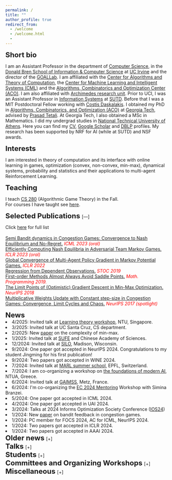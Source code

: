 ```yaml
---
permalink: /
title: ""
author_profile: true
redirect_from: 
  - /welcome
  - /welcome.html
  - 
---
```

 <style>
 details>summary {
 
   list-style: none;
 }
 summary::-webkit-details-marker {
   display: none
 }
 
 summary::after {
   content: '[+]';
 }
 details[open] summary:after {
   content: '[—]';
 }
 </style>

<SPAN STYLE="font-size:22px"> <b>Short bio </b></SPAN>

I am an Assistant Professor in the department of [Computer Science](https://www.cs.uci.edu/), in the [Donald Bren School of Information & Computer Science](https://www.ics.uci.edu/) at [UC Irvine](https://uci.edu/) and the director of the [GOALLab](https://goallabuci.github.io/). I am affiliated with the [Center for Algorithms and Theory of Computation](https://www.ics.uci.edu/~theory/), the [Center for Machine Learning and Intelligent Systems (CML)](https://cml.ics.uci.edu/) and the [Algorithms, Combinatorics and Optimization Center (ACO)](https://acoi.ics.uci.edu/). I am also affiliated with [Archimedes research unit](https://www.archimedesai.gr/). Prior to UCI, I was an Assistant Professor in [Information Systems](https://istd.sutd.edu.sg/) at [SUTD](https://www.sutd.edu.sg/). Before that I was a MIT Postdoctoral Fellow working with [Costis Daskalakis](http://people.csail.mit.edu/costis/). I obtained my PhD in [Algorithms, Combinatorics, and Optimization (ACO)](https://www.aco.gatech.edu/) at [Georgia Tech](https://www.gatech.edu/), advised by [Prasad Tetali](https://tetali.github.io/). At Georgia Tech, I also obtained a MSc in Mathematics. I did my undergrad studies in [National Technical University of Athens](https://www.ntua.gr/en/). Here you can find my [CV](https://panageas.github.io/files/panageascvnew.pdf), [Google Scholar](https://scholar.google.com/citations?user=5NiFWuwAAAAJ&hl=en) and [DBLP](https://dblp.org/pers/hd/p/Panageas:Ioannis) profiles. My research has been supported by NRF for AI (while at SUTD) and NSF awards.<br/>



<SPAN STYLE="font-size:22px"> <b>Interests </b></SPAN>

I am interested in theory of computation and its interface with online learning in games, optimization (convex, non-convex, min-max), dynamical systems, probability and statistics and their applications to multi-agent Reinforcement Learning. 

<SPAN STYLE="font-size:22px"> <b>Teaching </b></SPAN>

I teach [CS 280](https://panageas.github.io/agt2024.html) (Algorithmic Game Theory) in the Fall. <br/> For courses I have taught see [here](https://panageas.github.io/teaching/). <br/>
 
<details markdown="1" open><summary><SPAN STYLE="font-size:22px"> <b>Selected Publications </b></SPAN></summary>

Click [here](https://panageas.github.io/publications) for full list<br/>
<br/>
[Semi Bandit dynamics in Congestion Games: Convergence to Nash Equilibrium and No-Regret.](https://arxiv.org/abs/2306.15543) _<font color="red">ICML 2023 (oral)</font>_ <br/>
[Efficiently Computing Nash Equilibria in Adversarial Team Markov Games.](https://arxiv.org/abs/2208.02204) _<font color="red">ICLR 2023 (oral)</font>_ <br/>
[Global Convergence of Multi-Agent Policy Gradient in Markov Potential Games.](https://arxiv.org/abs/2106.01969) _<font color="red">ICLR 2022</font>_ <br/> 
[Regression from Dependent Observations.](https://arxiv.org/abs/1905.03353) _<font color="red"> STOC 2019 </font>_  <br/>
[First-order Methods Almost Always Avoid Saddle Points.](https://arxiv.org/abs/1710.07406) _<font color="red"> Math. Programming 2019. </font>_  <br/>
[The Limit Points of (Optimistic) Gradient Descent in Min-Max Optimization.](https://arxiv.org/abs/1807.03907) _<font color="red">NeurIPS 2018</font>_ <br/>
[Multiplicative Weights Update with Constant step-size in Congestion Games: Convergence, Limit Cycles and Chaos.](https://arxiv.org/abs/1703.01138) 
 _<font color="red">NeurIPS 2017 (spotlight)</font>_ <br/>
 
</details>
<SPAN STYLE="font-size:22px"> <b>News </b></SPAN>
<u1>
    <li> 4/2025: Invited talk at <a href="https://sites.google.com/view/learningtheoryday/home">Learning theory workshop</a>, NTU, Singapore. </li>
    <li> 3/2025: Invited talk at UC Santa Cruz, CS department. </li>
    <li> 2/2025: New <a href="https://www.arxiv.org/abs/2502.08519">paper</a> on the complexity of min-max. </li>
    <li> 1/2025: Invited talk at <a href="https://english.sufe.edu.cn/">SUFE</a> and Chinese Academy of Sciences. </li>
    <li> 12/2024: Invited talk at <a href="https://silo.wisc.edu/">SILO</a>,  Madison, Wisconsin. </li>
    <li> 9/2024: One paper got accepted in NeurIPS 2024. Congratulations to my student Jingming for his first publication!</li>
    <li> 9/2024: Two papers got accepted in WINE 2024. </li>
    <li> 7/2024: Invited talk at <a href="https://sites.google.com/view/marl-school2024/home">MARL summer school</a>,  EPFL, Switzerland. </li>
    <li> 7/2024: I am co-organizing a workshop on <a href="https://corelab.ntua.gr/aifoundations2024/"> the foundations of modern AI</a>, NTUA, Greece. </li>
    <li> 6/2024: Invited talk at <a href="https://www.gaimss24.org/workshop">GAIMSS</a>,  Metz, France. </li>
    <li> 6/2024: I'm co-organizing the <a href="https://sites.google.com/view/ec24mentoring/home">
    EC 2024 Mentoring</a> Workshop with Simina Branzei. </li>
    <li> 5/2024: One paper got accepted in ICML 2024. </li>
    <li> 4/2024: One paper got accepted in UAI 2024. </li>
    <li> 3/2024: Talks at 2024 Informs Optimization Society Conference (<a href="https://ios2024.rice.edu/">IOS24</a>) </li>
     <li> 1/2024: New <a href="https://arxiv.org/abs/2401.09628">paper</a> on bandit feedback in congestion games. </li>
     <li> 1/2024: PC member for FOCS 2024, AC for ICML, NeurIPS 2024. </li>
     <li> 1/2024: Two papers got accepted in ICLR 2024. </li>
    <li> 1/2024: Two papers got accepted in AAAI 2024. </li>
</u1>
<details markdown="1">
  <summary><SPAN STYLE="font-size:22px"> <b>Older news </b></SPAN></summary> 
<u1>
     <li> 11/2023: Talk at Simons Laufer Mathematical Sciences Institute on learning in two player games. </li>
     <li> 10/2023: Talk at Informs on Markov polymatrix Games. </li>
     <li> 10/2023: AC for ICLR 2024, AISTATS 2024. </li>
     <li> 9/2023: Four papers got accepted in NeurIPS 2023. </li>
     <li> 6/2023: I'm co-organizing the <a href="https://sites.google.com/view/ec23mentoring/home">
    EC 2023 Mentoring</a> Workshop with Simina Branzei. </li>
    <li> 5/2023 One <a href="https://arxiv.org/abs/2301.02129"> paper</a> accepted in EC 2023. </li>
   <li> 4/2023 One <a href="https://arxiv.org/abs/2306.15543">paper</a> accepted in ICML 2023 as oral. </li>
 <li> 3/2023: <a href="https://panageas.github.io/_pages/recent_advances.pdf">Talk</a> on computing Nash equilibria in Markov Games.</li>
<li> 2/2023: New paper on <a href="https://arxiv.org/abs/2301.11241">time-varying games.</a> </li>
<li> 1/2023: Two papers accepted in ICLR 2023, <a href="https://arxiv.org/abs/2208.02204"> one oral.</a></li>
</u1>
</details>   

<details markdown="1"><summary>  <SPAN STYLE="font-size:22px"> <b>Talks </b></SPAN></summary>

[The complexity of symmetric min-max](https://panageas.github.io/_pages/min-max.pdf) <br/>
[Learning in Bimatrix Games (MSRI talk)](https://panageas.github.io/_pages/MSRItalkfinal.pdf) <br/>
[Nash equilibria in Markov Games](https://panageas.github.io/_pages/recent_advances.pdf) <br/>
[Policy Gradient for Markov Potential Games](https://www.youtube.com/watch?v=d1QRdQ2ayNA&ab_channel=UCIBrenICS) <br/>
[On first-order methods (UCI ML seminar)](https://www.youtube.com/watch?v=4cepfWDiL3A&list=PLcm9UtazJCOKyuab1cGVE5H54Kt0XxEPN&index=3&t=2s) <br/>
[Depth-width tradeoffs for NNs (MiFODS - MIT)](https://www.youtube.com/watch?v=HNQ204BmOQ8&t=1s) <br/>

  </details>

<details markdown="1"><summary><SPAN STYLE="font-size:22px"> <b>Students </b></SPAN></summary>

<SPAN STYLE="font-size:22px"> <b>Current Students (chronological order)</b></SPAN><br/>
[Nikolas Patris](https://npatris.github.io/) (Fall 2022 - Present) <br/>
[Stelios Stavroulakis](https://steliostavroulakis.github.io/) (Fall 2022 - Present) <br/>
[Jingming Yan](https://jingming-yan.github.io/) (Fall 2023 - Present) <br/>
[Andreas Kontogiannis](https://ddaedalus.github.io/) (Archimedes, co-advised with A. Pagourtzis) <br/>
[Vasilis Pollatos](https://archimedesai.gr/en/researchers/vasilis-pollatos) (Archimedes, co-advised with P. Mertikopoulos) <br/>
Rohan Chauhan (Fall 2024 - Present) <br/>
[Parnian Shahkar](https://parnianshahkar.github.io/academic-website/) (Spring 2025 - Present) <br/>

<SPAN STYLE="font-size:22px"> <b>Past Students (chronological order) </b></SPAN><br/>
[Sai Ganesh Nagarajan](https://sites.google.com/view/sgnagarajan/home) (PhD '21, now Assistant Professor at SDU) <br/>
[Will Overman](https://scholar.google.com/citations?user=B2XPxEkAAAAJ&hl=en&oi=sra) (MSc '22, now PhD at Stanford) <br/>
[Fivos Kalogiannis](https://fivoskal.github.io) (MSc '24, now PhD at UCSD) <br/>

<SPAN STYLE="font-size:22px"> <b>Past Postdocs </b></SPAN><br/>
[Xiao Wang](https://xiiaowang.github.io/) (Assistant Professor at [SUFE](http://itcs.shufe.edu.cn/))

</details>
<details markdown="1"><summary> <SPAN STYLE="font-size:22px"> <b>Committees and Organizing Workshops </b></SPAN></summary>
PC member for <b>FOCS</b> 2024 <br/>
SPC member for <b>EC </b> 2025 <br/>  
Area Chair at  <b>NeurIPS</b> 2024 <br/>
Area Chair at <b>ICML</b> 2024, 2025 <br/>
Area Chair at <b>ICLR</b> 2024, 2025 <br/>
Senior PC at <b>AAAI</b> 2025 <br/>
Area Chair at <b>AISTATS</b> 2024, 2025 <br/>
PC member for <b>EC</b> 2019, 2020, 2021, 2022, 2023 <br/> <br/>
PC member for <b>WINE</b> 2019, 2021, 2023, 2024 <br/>
Organizer of EC Mentoring Workshop <a href="https://sites.google.com/view/ec23mentoring/home"> 2023</a> and <a href="https://sites.google.com/view/ec24mentoring/home"> 2024</a>   <br/>
</details>

<details markdown="1">
<summary><SPAN STYLE="font-size:22px"> <b>Miscellaneous </b></SPAN> </summary>

<a href="https://www.imo-official.org/"> International Mathematical Olympiad </a> <br/>
<a href="https://stats.ioinformatics.org/"> International Olympiad in Informatics </a> <br/>
</details>


